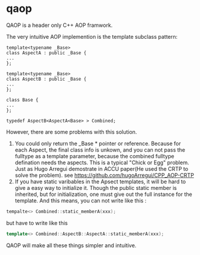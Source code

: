# qaop
QAOP is a header only C++ AOP framwork. 

The very intuitive AOP implemention is the template subclass pattern:
```
template<typename _Base>
class AspectA : public _Base {
...
};

template<typename _Base>
class AspectB : public _Base {
...
};

class Base {
...
};

typedef AspectB<AspectA<Base> > Combined;
```
However, there are some problems with this solution.

1. You could only return the _Base * pointer or reference. 
	Because for each Aspect, the final class info is unkown, and you can not pass the fulltype as a template parameter, because the combined fulltype defination needs the aspects.
	This is a typical "Chick or Egg" problem. Just as Hugo Arregui demostrate in ACCU paper(He used the CRTP to solve the problem). see https://github.com/hugoArregui/CPP_AOP-CRTP 
2. If you have static varibables in the Apsect templates, it will be hard to give a easy way to initialize it.
	Though the public static member is inherited, but for initialization, one must give out the full instance for the template. And this means, you can not write like this :

```c++
tempalte<> Combined::static_memberA(xxx);
```
but have to write like this

```c++
template<> Combined::AspectB::AspectA::static_memberA(xxx); 
```

QAOP will make all these things simpler and intuitive.
